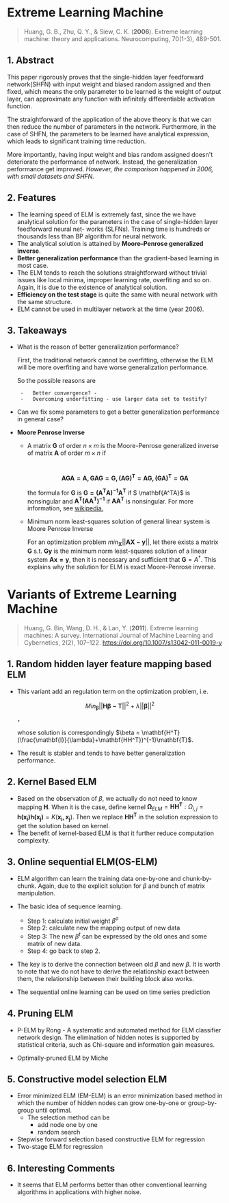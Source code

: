 # Extreme Learning Machine

> Huang, G. B., Zhu, Q. Y., & Siew, C. K. (**2006**). Extreme learning machine: theory and applications. Neurocomputing, 70(1-3), 489-501.

## 1. Abstract
This paper rigorously proves that the single-hidden layer feedforward network(SHFN) with input weight and biased random assigned and then fixed, which means the only parameter to be learned is the weight of output layer, can approximate any function with infinitely differentiable activation function. 

The straightforward of the application of the above theory is that we can then reduce the number of parameters in the network. Furthermore, in the case of SHFN, the parameters to be learned have analytical expression, which leads to significant training time reduction. 

More importantly, having input weight and bias random assigned doesn't deteriorate the performance of network. Instead, the generalization performance get improved. *However, the comparison happened in 2006, with small datasets and SHFN.*

## 2. Features
- The learning speed of ELM is extremely fast, since the we have analytical solution for the parameters in the case of single-hidden layer feedforward neural net- works (SLFNs).  Training time is hundreds or thousands less than BP algorithm for neural network.
- The analytical solution is attained by **Moore–Penrose generalized inverse**. 
- **Better generalization performance** than the gradient-based learning in most case. 
- The ELM tends to reach the solutions straightforward without trivial issues like local minima, improper learning rate, overfiting and so on. Again, it is due to the existence of analytical solution.
- **Efficiency on the test stage** is quite the same with neural network with the same structure.
- ELM cannot be used in multilayer network at the time (year 2006).
  
## 3. Takeaways
- What is the reason of better generalization performance?

  First, the traditional network cannot be overfitting, otherwise the ELM will be more overfiting and have worse generalization performance. 

  So the possible reasons are

       -   Better convergence? - 
       -   Overcoming underfitting - use larger data set to testify?

- Can we fix some parameters to get a better generalization performance in general case?

- **Moore Penrose Inverse**

  - A matrix $\mathbf{G}$ of order $n\times m$ is the Moore-Penrose generalized inverse of matrix $\mathbf{A}$ of order $m \times n$ if  

    ​	$$\mathbf{AGA=A, GAG=G, (AG)^T=AG, (GA)^T=GA}$$

    the formula for $\mathbf{G}$ is $\mathbf{G = (A^TA)^{-1}A^T}$  if $ \mathbf{A^TA}$ is nonsingular  and $\mathbf{A^T(AA^T)^{-1}}$  if $\mathbf{AA^T}$ is nonsingular. For more information, see [wikipedia.]([https://en.wikipedia.org/wiki/Moore%E2%80%93Penrose_inverse#Definition](https://en.wikipedia.org/wiki/Moore–Penrose_inverse#Definition))

  -  Minimum norm least-squares solution of general linear system is Moore Penrose Inverse

     For an optimization problem $min_{\mathbf{X}}||\mathbf{AX - y}||$, let there exists a matrix $\mathbf{G}$ s.t. $\mathbf{Gy}$ is the minimum norm least-squares solution of a linear system $\mathbf{Ax=y}$, then it is necessary and sufficient that $\mathbf{G}=A^{\dagger}$. This explains why the solution for ELM is exact Moore-Penrose inverse. 



# Variants of Extreme Learning Machine
> Huang, G. Bin, Wang, D. H., & Lan, Y. (**2011**). Extreme learning machines: A survey. International Journal of Machine Learning and Cybernetics, 2(2), 107–122. https://doi.org/10.1007/s13042-011-0019-y



## 1. Random hidden layer feature mapping based ELM

- This variant add an regulation term on the optimization problem, i.e.

  $$Min_{\mathbf{\beta}} ||\mathbf{H\beta - T}||^2 + \lambda||\mathbf{\beta}||^2$$， 

  whose solution is correspondingly $\beta = \mathbf{H^T}(\frac{\mathbf{I}}{\lambda}+\mathbf{HH^T})^{-1}\mathbf{T}$.

- The result is stabler and tends to have better generalization performance. 



## 2. Kernel Based ELM

- Based on the observation of $\beta$, we actually do not need to know mapping $\mathbf{H}$. When it is the case, define kernel $\mathbf{\Omega}_{ELM} = \mathbf{HH^T}:\Omega_{i, j} =  \mathbf{h(x_i)}\mathbf{h(x_j)}=K(\mathbf{x_i, x_j})$.  Then we replace $\mathbf{HH^T}$ in the solution expression to get the solution based on kernel. 	
- The benefit of kernel-based ELM is that it further reduce computation complexity.



## 3. Online sequential ELM(OS-ELM)

- ELM algorithm can learn the training data one-by-one and chunk-by-chunk. Again, due to the explicit solution for $\beta$ and bunch of matrix manipulation. 

- The basic idea of sequence learning.

  - Step 1: calculate initial weight $\beta^{o}$
  - Step 2: calculate new the mapping output of new data
  - Step 3:  The new $\beta^t$ can be expressed by the old ones and some matrix of new data.
  - Step 4: go back to step 2.

- The key is to derive the connection between old $\beta$ and new $\beta$. It is worth to note that we do not have to derive the relationship exact between them, the relationship between their building block also works. 

- The sequential online learning can be used on time series prediction

  

## 4. Pruning ELM

- P-ELM by Rong - A systematic and automated method for ELM classifier network design. The elimination of hidden notes is supported by statistical criteria, such as Chi-square and information gain measures. 

- Optimally-pruned ELM by Miche

  

## 5. Constructive model selection ELM

- Error minimized ELM (EM-ELM) is an error minimization based method in which the number of hidden nodes can grow one-by-one or group-by-group until optimal. 
  - The selection method can be
    - add node one by one
    - random search
- Stepwise forward selection based constructive ELM for regression
- Two-stage ELM for regression



## 6. Interesting Comments

- It seems that ELM performs better than other conventional learning algorithms in applications with higher noise.

  



